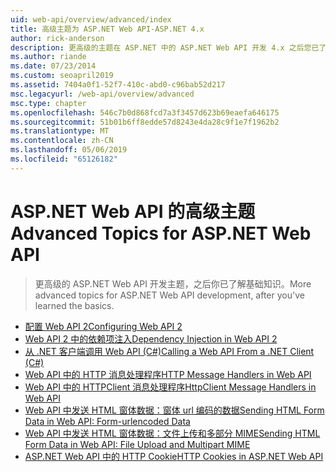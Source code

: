 ```yaml
---
uid: web-api/overview/advanced/index
title: 高级主题为 ASP.NET Web API-ASP.NET 4.x
author: rick-anderson
description: 更高级的主题在 ASP.NET 中的 ASP.NET Web API 开发 4.x 之后您已了解基础知识。
ms.author: riande
ms.date: 07/23/2014
ms.custom: seoapril2019
ms.assetid: 7404a0f1-52f7-410c-abd0-c96bab52d217
msc.legacyurl: /web-api/overview/advanced
msc.type: chapter
ms.openlocfilehash: 546c7b0d868fcd7a3f3457d623b69eaefa646175
ms.sourcegitcommit: 51b01b6ff8edde57d8243e4da28c9f1e7f1962b2
ms.translationtype: MT
ms.contentlocale: zh-CN
ms.lasthandoff: 05/06/2019
ms.locfileid: "65126182"
---
```

# <a name="advanced-topics-for-aspnet-web-api"></a><span data-ttu-id="fd732-103">ASP.NET Web API 的高级主题</span><span class="sxs-lookup"><span data-stu-id="fd732-103">Advanced Topics for ASP.NET Web API</span></span>

> <span data-ttu-id="fd732-104">更高级的 ASP.NET Web API 开发主题，之后你已了解基础知识。</span><span class="sxs-lookup"><span data-stu-id="fd732-104">More advanced topics for ASP.NET Web API development, after you've learned the basics.</span></span>

- [<span data-ttu-id="fd732-105">配置 Web API 2</span><span class="sxs-lookup"><span data-stu-id="fd732-105">Configuring Web API 2</span></span>](configuring-aspnet-web-api.md)
- [<span data-ttu-id="fd732-106">Web API 2 中的依赖项注入</span><span class="sxs-lookup"><span data-stu-id="fd732-106">Dependency Injection in Web API 2</span></span>](dependency-injection.md)
- [<span data-ttu-id="fd732-107">从 .NET 客户端调用 Web API (C#)</span><span class="sxs-lookup"><span data-stu-id="fd732-107">Calling a Web API From a .NET Client (C#)</span></span>](calling-a-web-api-from-a-net-client.md)
- [<span data-ttu-id="fd732-108">Web API 中的 HTTP 消息处理程序</span><span class="sxs-lookup"><span data-stu-id="fd732-108">HTTP Message Handlers in Web API</span></span>](http-message-handlers.md)
- [<span data-ttu-id="fd732-109">Web API 中的 HTTPClient 消息处理程序</span><span class="sxs-lookup"><span data-stu-id="fd732-109">HttpClient Message Handlers in Web API</span></span>](httpclient-message-handlers.md)
- [<span data-ttu-id="fd732-110">Web API 中发送 HTML 窗体数据：窗体 url 编码的数据</span><span class="sxs-lookup"><span data-stu-id="fd732-110">Sending HTML Form Data in Web API: Form-urlencoded Data</span></span>](sending-html-form-data-part-1.md)
- [<span data-ttu-id="fd732-111">Web API 中发送 HTML 窗体数据：文件上传和多部分 MIME</span><span class="sxs-lookup"><span data-stu-id="fd732-111">Sending HTML Form Data in Web API: File Upload and Multipart MIME</span></span>](sending-html-form-data-part-2.md)
- [<span data-ttu-id="fd732-112">ASP.NET Web API 中的 HTTP Cookie</span><span class="sxs-lookup"><span data-stu-id="fd732-112">HTTP Cookies in ASP.NET Web API</span></span>](http-cookies.md)
